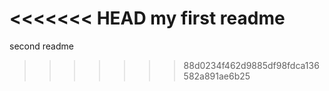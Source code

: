 <<<<<<< HEAD
my first readme
=======
second readme
>>>>>>> 88d0234f462d9885df98fdca136582a891ae6b25

